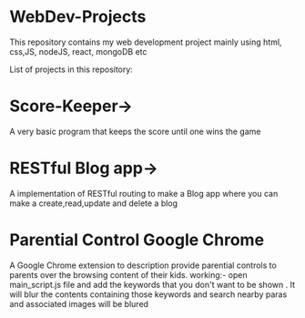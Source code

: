 # WebDev-Projects
This repository contains my web development project mainly using html, css,JS, nodeJS, react, mongoDB etc

List of projects in this repository:
# Score-Keeper-><br/>
A very basic program that keeps the score until one wins the game
# RESTful Blog app-> <br/>
A implementation of RESTful routing to make a Blog app where you can make a create,read,update and delete a blog
# Parential Control Google Chrome
A Google Chrome extension to description provide parential controls to parents over the browsing content of their kids.
working:-
open main_script.js file and add the keywords that you don't want to be shown . It will blur the contents containing those keywords and search nearby paras and associated images will be blured
